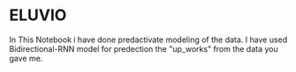# ELUVIO

In This Notebook i have done predactivate modeling of the data. I have used Bidirectional-RNN model for predection the "up_works" from the data you gave me.
